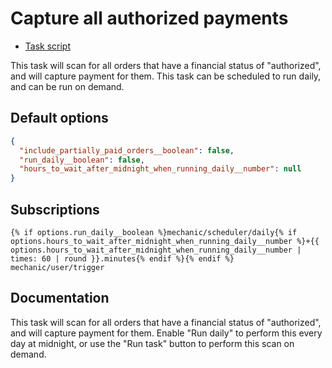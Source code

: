 # Capture all authorized payments

* [Task script](./script.liquid)

This task will scan for all orders that have a financial status of "authorized", and will capture payment for them. This task can be scheduled to run daily, and can be run on demand.

## Default options

```json
{
  "include_partially_paid_orders__boolean": false,
  "run_daily__boolean": false,
  "hours_to_wait_after_midnight_when_running_daily__number": null
}
```

## Subscriptions

```liquid
{% if options.run_daily__boolean %}mechanic/scheduler/daily{% if options.hours_to_wait_after_midnight_when_running_daily__number %}+{{ options.hours_to_wait_after_midnight_when_running_daily__number | times: 60 | round }}.minutes{% endif %}{% endif %}
mechanic/user/trigger
```

## Documentation

This task will scan for all orders that have a financial status of "authorized", and will capture payment for them. Enable "Run daily" to perform this every day at midnight, or use the "Run task" button to perform this scan on demand.